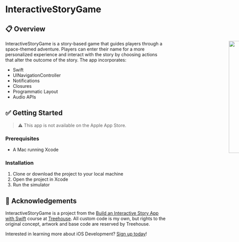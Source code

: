 # InteractiveStoryGame

## :clipboard: Overview

<div style="width: 1000px; height 600px;"><img src="screencap.gif" width="30%" height="30%" align="right"></div>

InteractiveStoryGame is a story-based game that guides players through a space-themed adventure. Players can enter their name for a more personalized experience and interact with the story by choosing actions that alter the outcome of the story. The app incorporates:

- Swift
- UINavigationController
- Notifications
- Closures
- Programmatic Layout
- Audio APIs

## :white_check_mark: Getting Started

> :warning: This app is not available on the Apple App Store.

### Prerequisites

- A Mac running Xcode

### Installation

1. Clone or download the project to your local machine
2. Open the project in Xcode
3. Run the simulator

## :clap: Acknowledgements

InteractiveStoryGame is a project from the [Build an Interactive Story App with Swift](https://teamtreehouse.com/library/build-an-interactive-story-app-with-swift) course at [Treehouse](https://teamtreehouse.com). All custom code is my own, but rights to the original concept, artwork and base code are reserved by Treehouse.

Interested in learning more about iOS Development? [Sign up today](http://referrals.trhou.se/bobbyconti1)!
